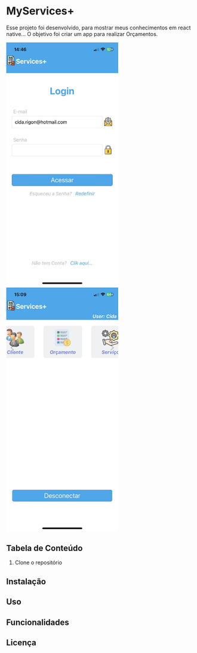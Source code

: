 # MyServices+

Esse projeto foi desenvolvido, para mostrar meus conhecimentos em react native...
O objetivo foi criar um app para realizar Orçamentos.

<img src="src/assets/login.png" alt="Imagem de Exemplo" width="300"/>
<img src="src/assets/Homes.png" alt="Imagem de Exemplo" width="300"/>

## Tabela de Conteúdo

1. Clone o repositório

## Instalação
## Uso
## Funcionalidades
## Licença
